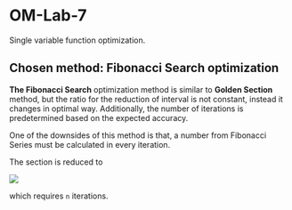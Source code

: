 # OM-Lab-7
Single variable function optimization.

## Chosen method: Fibonacci Search optimization
<b>The Fibonacci Search</b> optimization method is similar to <b>Golden Section</b> method,
but the ratio for the reduction of interval is not constant, instead it changes in optimal way.
Additionally, the number of iterations is predetermined based on the expected accuracy.

One of the downsides of this method is that, a number from Fibonacci Series
must be calculated in every iteration.

The section is reduced to

<img src="https://latex.codecogs.com/gif.latex?\frac{2}{F_(N+1)} * (upperbound - lowerbound)" /> 

which requires `n` iterations.